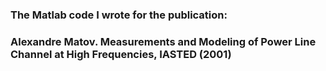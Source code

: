 ### The Matlab code I wrote for the publication: 
### Alexandre Matov. Measurements and Modeling of Power Line Channel at High Frequencies, IASTED (2001)
